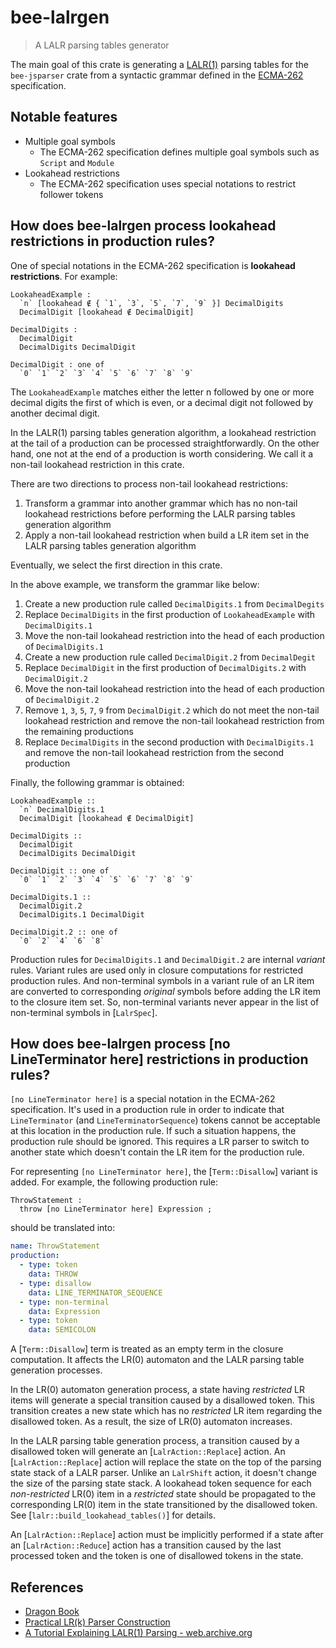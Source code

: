 # bee-lalrgen

> A LALR parsing tables generator

The main goal of this crate is generating a [LALR(1)] parsing tables for the `bee-jsparser` crate
from a syntactic grammar defined in the [ECMA-262] specification.

## Notable features

* Multiple goal symbols
  * The ECMA-262 specification defines multiple goal symbols such as `Script` and `Module`
* Lookahead restrictions
  * The ECMA-262 specification uses special notations to restrict follower tokens

## How does bee-lalrgen process lookahead restrictions in production rules?

One of special notations in the ECMA-262 specification is **lookahead restrictions**.  For example:

```text
LookaheadExample :
  `n` [lookahead ∉ { `1`, `3`, `5`, `7`, `9` }] DecimalDigits
  DecimalDigit [lookahead ∉ DecimalDigit]

DecimalDigits :
  DecimalDigit
  DecimalDigits DecimalDigit

DecimalDigit : one of
  `0` `1` `2` `3` `4` `5` `6` `7` `8` `9`
```

The `LookaheadExample` matches either the letter n followed by one or more decimal digits the first
of which is even, or a decimal digit not followed by another decimal digit.

In the LALR(1) parsing tables generation algorithm, a lookahead restriction at the tail of a
production can be processed straightforwardly.  On the other hand, one not at the end of a
production is worth considering.  We call it a non-tail lookahead restriction in this crate.

There are two directions to process non-tail lookahead restrictions:

1. Transform a grammar into another grammar which has no non-tail lookahead restrictions before
   performing the LALR parsing tables generation algorithm
2. Apply a non-tail lookahead restriction when build a LR item set in the LALR parsing tables
   generation algorithm

Eventually, we select the first direction in this crate.

In the above example, we transform the grammar like below:

1. Create a new production rule called `DecimalDigits.1` from `DecimalDegits`
2. Replace `DecimalDigits` in the first production of `LookaheadExample` with `DecimalDigits.1`
3. Move the non-tail lookahead restriction into the head of each production of `DecimalDigits.1`
4. Create a new production rule called `DecimalDigit.2` from `DecimalDegit`
5. Replace `DecimalDigit` in the first production of `DecimalDigits.2` with `DecimalDigit.2`
6. Move the non-tail lookahead restriction into the head of each production of `DecimalDigit.2`
7. Remove `1`, `3`, `5`, `7`, `9` from `DecimalDigit.2` which do not meet the non-tail lookahead
   restriction and remove the non-tail lookahead restriction from the remaining productions
8. Replace `DecimalDigits` in the second production with `DecimalDigits.1` and remove the non-tail
   lookahead restriction from the second production

Finally, the following grammar is obtained:

```text
LookaheadExample ::
  `n` DecimalDigits.1
  DecimalDigit [lookahead ∉ DecimalDigit]

DecimalDigits ::
  DecimalDigit
  DecimalDigits DecimalDigit

DecimalDigit :: one of
  `0` `1` `2` `3` `4` `5` `6` `7` `8` `9`

DecimalDigits.1 ::
  DecimalDigit.2
  DecimalDigits.1 DecimalDigit

DecimalDigit.2 :: one of
  `0` `2` `4` `6` `8`
```

Production rules for `DecimalDigits.1` and `DecimalDigit.2` are internal *variant* rules.  Variant
rules are used only in closure computations for restricted production rules.  And non-terminal
symbols in a variant rule of an LR item are converted to corresponding *original* symbols before
adding the LR item to the closure item set.  So, non-terminal variants never appear in the list of
non-terminal symbols in [`LalrSpec`].

## How does bee-lalrgen process [no LineTerminator here] restrictions in production rules?

`[no LineTerminator here]` is a special notation in the ECMA-262 specification.  It's used in a
production rule in order to indicate that `LineTerminator` (and `LineTerminatorSequence`) tokens
cannot be acceptable at this location in the production rule.  If such a situation happens, the
production rule should be ignored.  This requires a LR parser to switch to another state which
doesn't contain the LR item for the production rule.

For representing `[no LineTerminator here]`, the [`Term::Disallow`] variant is added.  For example,
the following production rule:

```text
ThrowStatement :
  throw [no LineTerminator here] Expression ;
```

should be translated into:

```yaml
name: ThrowStatement
production:
  - type: token
    data: THROW
  - type: disallow
    data: LINE_TERMINATOR_SEQUENCE
  - type: non-terminal
    data: Expression
  - type: token
    data: SEMICOLON
```

A [`Term::Disallow`] term is treated as an empty term in the closure computation.  It affects the
LR(0) automaton and the LALR parsing table generation processes.

In the LR(0) automaton generation process, a state having *restricted* LR items will generate a
special transition caused by a disallowed token.  This transition creates a new state which has no
*restricted* LR item regarding the disallowed token.  As a result, the size of LR(0) automaton
increases.

In the LALR parsing table generation process, a transition caused by a disallowed token will
generate an [`LalrAction::Replace`] action.  An [`LalrAction::Replace`] action will replace the
state on the top of the parsing state stack of a LALR parser.  Unlike an `LalrShift` action, it
doesn't change the size of the parsing state stack.  A lookahead token sequence for each
*non-restricted* LR(0) item in a *restricted* state should be propagated to the corresponding LR(0)
item in the state transitioned by the disallowed token.  See [`lalr::build_lookahead_tables()`] for
details.

An [`LalrAction::Replace`] action must be implicitly performed if a state after an
[`LalrAction::Reduce`] action has a transition caused by the last processed token and the token is
one of disallowed tokens in the state.

## References

* [Dragon Book](https://en.wikipedia.org/wiki/Compilers:_Principles,_Techniques,_and_Tools)
* [Practical LR(k) Parser Construction](http://david.tribble.com/text/lrk_parsing.html)
* [A Tutorial Explaining LALR(1) Parsing - web.archive.org](https://web.archive.org/web/20210507215636/http://web.cs.dal.ca:80/~sjackson/lalr1.html)

[LALR(1)]: https://en.wikipedia.org/wiki/LALR_parser
[ECMA-262]: https://www.ecma-international.org/publications-and-standards/standards/ecma-262/
